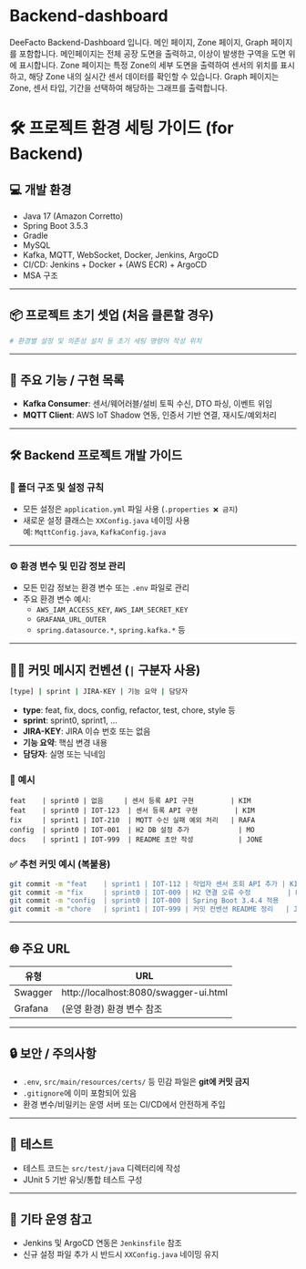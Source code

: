 # Backend-dashboard
DeeFacto Backend-Dashboard 입니다.
메인 페이지, Zone 페이지, Graph 페이지를 포함합니다.
메인페이지는 전체 공장 도면을 출력하고, 이상이 발생한 구역을 도면 위에 표시합니다.
Zone 페이지는 특정 Zone의 세부 도면을 출력하여 센서의 위치를 표시하고, 해당 Zone 내의 실시간 센서 데이터를 확인할 수 있습니다.
Graph 페이지는 Zone, 센서 타입, 기간을 선택하여 해당하는 그래프를 출력합니다.



# 🛠️ 프로젝트 환경 세팅 가이드 (for Backend)

## 💻 개발 환경

- Java 17 (Amazon Corretto)
- Spring Boot 3.5.3
- Gradle
- MySQL
- Kafka, MQTT, WebSocket, Docker, Jenkins, ArgoCD
- CI/CD: Jenkins + Docker + (AWS ECR) + ArgoCD
- MSA 구조

---

## 📦 프로젝트 초기 셋업 (처음 클론할 경우)

```bash
# 환경별 설정 및 의존성 설치 등 초기 세팅 명령어 작성 위치
```

---

## 🧩 주요 기능 / 구현 목록

- **Kafka Consumer**: 센서/웨어러블/설비 토픽 수신, DTO 파싱, 이벤트 위임
- **MQTT Client**: AWS IoT Shadow 연동, 인증서 기반 연결, 재시도/예외처리

---

## 🛠️ Backend 프로젝트 개발 가이드

### 📁 폴더 구조 및 설정 규칙

- 모든 설정은 `application.yml` 파일 사용 (`.properties ❌ 금지`)
- 새로운 설정 클래스는 `XXConfig.java` 네이밍 사용  
  예: `MqttConfig.java`, `KafkaConfig.java`

---

### ⚙️ 환경 변수 및 민감 정보 관리

- 모든 민감 정보는 환경 변수 또는 `.env` 파일로 관리
- 주요 환경 변수 예시:
  - `AWS_IAM_ACCESS_KEY`, `AWS_IAM_SECRET_KEY`
  - `GRAFANA_URL_OUTER`
  - `spring.datasource.*`, `spring.kafka.*` 등

---

## 🧑‍💻 커밋 메시지 컨벤션 (`|` 구분자 사용)

```bash
[type] | sprint | JIRA-KEY | 기능 요약 | 담당자
```

- **type**: feat, fix, docs, config, refactor, test, chore, style 등
- **sprint**: sprint0, sprint1, ...
- **JIRA-KEY**: JIRA 이슈 번호 또는 없음
- **기능 요약**: 핵심 변경 내용
- **담당자**: 실명 또는 닉네임

### 📌 예시

```
feat    | sprint0 | 없음     | 센서 등록 API 구현         | KIM
feat    | sprint0 | IOT-123  | 센서 등록 API 구현         | KIM
fix     | sprint1 | IOT-210  | MQTT 수신 실패 예외 처리   | RAFA
config  | sprint0 | IOT-001  | H2 DB 설정 추가            | MO
docs    | sprint1 | IOT-999  | README 초안 작성           | JONE
```

### ✅ 추천 커밋 예시 (복붙용)

```bash
git commit -m "feat    | sprint1 | IOT-112 | 작업자 센서 조회 API 추가 | KIM"
git commit -m "fix     | sprint0 | IOT-009 | H2 연결 오류 수정         | RAFA"
git commit -m "config  | sprint0 | IOT-000 | Spring Boot 3.4.4 적용    | MO"
git commit -m "chore   | sprint1 | IOT-999 | 커밋 컨벤션 README 정리   | JONE"
```

---

## 🌐 주요 URL

| 유형     | URL                              |
|----------|-----------------------------------|
| Swagger  | http://localhost:8080/swagger-ui.html |
| Grafana  | (운영 환경) 환경 변수 참조        |

---

## 🔒 보안 / 주의사항

- `.env`, `src/main/resources/certs/` 등 민감 파일은 **git에 커밋 금지**
- `.gitignore`에 이미 포함되어 있음
- 환경 변수/비밀키는 운영 서버 또는 CI/CD에서 안전하게 주입

---

## 🧪 테스트

- 테스트 코드는 `src/test/java` 디렉터리에 작성
- JUnit 5 기반 유닛/통합 테스트 구성

---

## 🚧 기타 운영 참고

- Jenkins 및 ArgoCD 연동은 `Jenkinsfile` 참조
- 신규 설정 파일 추가 시 반드시 `XXConfig.java` 네이밍 유지

